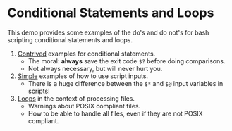 # Conditional Statements and Loops

This demo provides some examples of the do's and do not's for bash scripting conditional
statements and loops.

1. [Contrived](contrived) examples for conditional statements.
    - The moral: **always** save the exit code `$?` before doing comparisons.
    - Not always necessary, but will never hurt you.
2. [Simple](simple) examples of how to use script inputs.
    - There is a huge difference between the `$*` and `$@` input variables in scripts!
3. [Loops](loops) in the context of processing files.
    - Warnings about POSIX compliant files.
    - How to be able to handle all files, even if they are not POSIX compliant.
